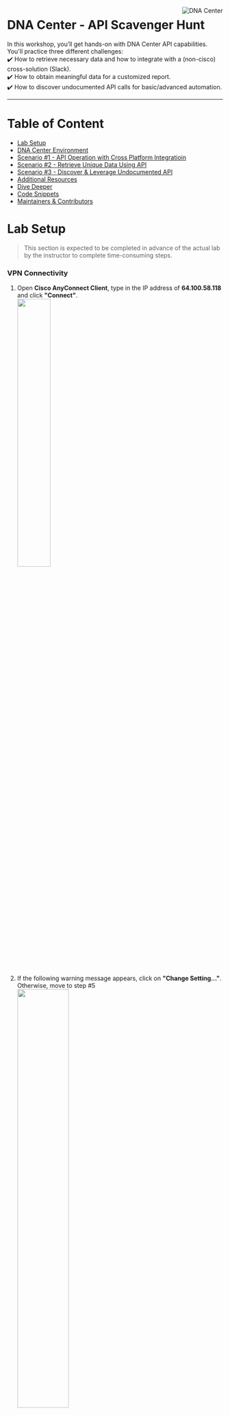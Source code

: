 [<img align="right" src="https://github.com/chaudharyrr/AS-Delivery-CiscoLiveSanDiego2019/blob/master/DEVNET-2178/pics/general/ciscoDNAC1.png" title="DNA Center">](https://www.cisco.com/c/en/us/products/cloud-systems-management/dna-center/index.html)

# DNA Center - API Scavenger Hunt
In this workshop, you’ll get hands-on with DNA Center API capabilities. You'll practice three different challenges: <br />
:heavy_check_mark: How to retrieve necessary data and how to integrate with a (non-cisco) cross-solution (Slack). <br />
:heavy_check_mark: How to obtain meaningful data for a customized report. <br />
:heavy_check_mark: How to discover undocumented API calls for basic/advanced automation. <br />

---
# Table of Content
* [Lab Setup](#lab-setup)
* [DNA Center Environment](#dna-center-environment)
* [Scenario #1 - API Operation with Cross Platform Integratioin](#scenario-1)
* [Scenario #2 - Retrieve Unique Data Using API](#scenario-2)
* [Scenario #3 - Discover & Leverage Undocumented API](#scenario-3)
* [Additional Resources](#additional-resources)
* [Dive Deeper](#dive-deeper)
* [Code Snippets](#code-snippets)
* [Maintainers & Contributors](#maintainers--contributors)

# Lab Setup
> This section is expected to be completed in advance of the actual lab by the instructor to complete time-consuming steps.
### VPN Connectivity
1.	Open **Cisco AnyConnect Client**, type in the IP address of **64.100.58.118** and click **"Connect"**.<br />
    <img src="https://github.com/chaudharyrr/AS-Delivery-CiscoLiveSanDiego2019/blob/master/DEVNET-2178/pics/vpnConnectivity/vpnConnect1.png" width="40%" height="40%">

2.	If the following warning message appears, click on **"Change Setting..."**. Otherwise, move to step #5<br />
    <img src="https://github.com/chaudharyrr/AS-Delivery-CiscoLiveSanDiego2019/blob/master/DEVNET-2178/pics/vpnConnectivity/vpnConnect2.png" width="50%" height="50%">

3.	Uncheck the  **“Block connections to untrusted servers”** option (it's the last one) and close the window. <br />
    <img src="https://github.com/chaudharyrr/AS-Delivery-CiscoLiveSanDiego2019/blob/master/DEVNET-2178/pics/vpnConnectivity/vpnConnect3.png" width="40%" height="40%">

4.	Re-establish the VPN connection by clicking **"Connect** again. <br />
    <img src="https://github.com/chaudharyrr/AS-Delivery-CiscoLiveSanDiego2019/blob/master/DEVNET-2178/pics/vpnConnectivity/vpnConnect1.png" width="40%" height="40%">

5.	A new warning message would appear, click **"Connect Anyway"**. <br />
    <img src="https://github.com/chaudharyrr/AS-Delivery-CiscoLiveSanDiego2019/blob/master/DEVNET-2178/pics/vpnConnectivity/vpnConnect4.png" width="50%" height="50%">

6.	When the login prompt appears, type in the following **Username** and **Password**. Once done, click **OK**. <br />

    ```yaml
    Username: scmcdona
    Password: CLus2019!
    ```

    <img src="https://github.com/chaudharyrr/AS-Delivery-CiscoLiveSanDiego2019/blob/master/DEVNET-2178/pics/vpnConnectivity/vpnConnect5.png" width="40%" height="40%">

### Repo Clone
7. Open a **Terminal** window (Press CMD + Space, type "Terminal" and hit return). <br />

8. Clone the lab code to your workstation (Copy & Paste the commands below). <br />

    ```concole
    cd /tmp
    git clone https://github.com/chaudharyrr/AS-Delivery-CiscoLiveSanDiego2019/
    cd AS-Delivery-CiscoLiveSanDiego2019/DEVNET-2178/scripts
    ```

### Lab Initialization
9. From the terminal window, run **`./setup.sh`** to initialize the lab environment. This will create a Python virtual environment, activate it, and install prerequisites. <br />

:warning:**Note: This step may take 1 - 2 minutes.**

<details>
      <summary>Sample Setup Output"</summary>

  ```concole
  Setting up the workstation environment for the lab.

  Creating Python 3 Virtual Environment
  Collecting requests (from -r requirements.txt (line 1))
    Using cached https://files.pythonhosted.org/packages/ff/17/5cbb026005115301a8fb2f9b0e3e8d32313142fe8b617070e7baad20554f/requests-2.20.1-py2.py3-none-any.whl
  Collecting pyOpenSSL (from -r requirements.txt (line 2))
    Using cached https://files.pythonhosted.org/packages/96/af/9d29e6bd40823061aea2e0574ccb2fcf72bfd6130ce53d32773ec375458c/pyOpenSSL-18.0.0-py2.py3-none-any.whl
  Collecting ndg-httpsclient (from -r requirements.txt (line 3))
    Using cached https://files.pythonhosted.org/packages/fb/67/c2f508c00ed2a6911541494504b7cac16fe0b0473912568df65fd1801132/ndg_httpsclient-0.5.1-py3-none-any.whl
  Collecting pyasn1 (from -r requirements.txt (line 4))
    Using cached https://files.pythonhosted.org/packages/d1/a1/7790cc85db38daa874f6a2e6308131b9953feb1367f2ae2d1123bb93a9f5/pyasn1-0.4.4-py2.py3-none-any.whl
  Collecting tabulate (from -r requirements.txt (line 5))
    Using cached https://files.pythonhosted.org/packages/12/c2/11d6845db5edf1295bc08b2f488cf5937806586afe42936c3f34c097ebdc/tabulate-0.8.2.tar.gz
  Collecting six (from -r requirements.txt (line 6))
    Using cached https://files.pythonhosted.org/packages/67/4b/141a581104b1f6397bfa78ac9d43d8ad29a7ca43ea90a2d863fe3056e86a/six-1.11.0-py2.py3-none-any.whl
  Collecting slackclient (from -r requirements.txt (line 7))
    Using cached https://files.pythonhosted.org/packages/0d/2f/1378e64a843a5a8a83d73caa59ac88c36c67e2b41ac0fab3422080ff13bd/slackclient-1.3.0-py2.py3-none-any.whl
  Collecting simple-crypt (from -r requirements.txt (line 8))
    Using cached https://files.pythonhosted.org/packages/60/66/5bf6feb073f715a61492f8a6d444ad3d884ada71af317ce7a9c80bebee60/simple-crypt-4.1.7.tar.gz
  Collecting idna<2.8,>=2.5 (from requests->-r requirements.txt (line 1))
    Using cached https://files.pythonhosted.org/packages/4b/2a/0276479a4b3caeb8a8c1af2f8e4355746a97fab05a372e4a2c6a6b876165/idna-2.7-py2.py3-none-any.whl
  Collecting urllib3<1.25,>=1.21.1 (from requests->-r requirements.txt (line 1))
    Using cached https://files.pythonhosted.org/packages/62/00/ee1d7de624db8ba7090d1226aebefab96a2c71cd5cfa7629d6ad3f61b79e/urllib3-1.24.1-py2.py3-none-any.whl
  Collecting certifi>=2017.4.17 (from requests->-r requirements.txt (line 1))
    Using cached https://files.pythonhosted.org/packages/56/9d/1d02dd80bc4cd955f98980f28c5ee2200e1209292d5f9e9cc8d030d18655/certifi-2018.10.15-py2.py3-none-any.whl
  Collecting chardet<3.1.0,>=3.0.2 (from requests->-r requirements.txt (line 1))
    Using cached https://files.pythonhosted.org/packages/bc/a9/01ffebfb562e4274b6487b4bb1ddec7ca55ec7510b22e4c51f14098443b8/chardet-3.0.4-py2.py3-none-any.whl
  Collecting cryptography>=2.2.1 (from pyOpenSSL->-r requirements.txt (line 2))
    Using cached https://files.pythonhosted.org/packages/18/d5/7f725ac9ff162c93f67087414961b8256019527093d31e4c1fa9c377170a/cryptography-2.4.2-cp34-abi3-macosx_10_6_intel.whl
  Collecting websocket-client<1.0a0,>=0.35 (from slackclient->-r requirements.txt (line 7))
    Using cached https://files.pythonhosted.org/packages/26/2d/f749a5c82f6192d77ed061a38e02001afcba55fe8477336d26a950ab17ce/websocket_client-0.54.0-py2.py3-none-any.whl
  Collecting pycrypto (from simple-crypt->-r requirements.txt (line 8))
    Using cached https://files.pythonhosted.org/packages/60/db/645aa9af249f059cc3a368b118de33889219e0362141e75d4eaf6f80f163/pycrypto-2.6.1.tar.gz
  Collecting cffi!=1.11.3,>=1.7 (from cryptography>=2.2.1->pyOpenSSL->-r requirements.txt (line 2))
    Using cached https://files.pythonhosted.org/packages/8e/be/40b1bc2c3221acdefeb9dab6773d43cda7543ed0d8c8df8768f05af2d01e/cffi-1.11.5-cp36-cp36m-macosx_10_6_intel.whl
  Collecting asn1crypto>=0.21.0 (from cryptography>=2.2.1->pyOpenSSL->-r requirements.txt (line 2))
    Using cached https://files.pythonhosted.org/packages/ea/cd/35485615f45f30a510576f1a56d1e0a7ad7bd8ab5ed7cdc600ef7cd06222/asn1crypto-0.24.0-py2.py3-none-any.whl
  Collecting pycparser (from cffi!=1.11.3,>=1.7->cryptography>=2.2.1->pyOpenSSL->-r requirements.txt (line 2))
    Using cached https://files.pythonhosted.org/packages/68/9e/49196946aee219aead1290e00d1e7fdeab8567783e83e1b9ab5585e6206a/pycparser-2.19.tar.gz
  Installing collected packages: idna, urllib3, certifi, chardet, requests, six, pycparser, cffi, asn1crypto, cryptography, pyOpenSSL, pyasn1, ndg-httpsclient, tabulate, websocket-client, slackclient, pycrypto, simple-crypt
    Running setup.py install for pycparser ... done
    Running setup.py install for tabulate ... done
    Running setup.py install for pycrypto ... done
    Running setup.py install for simple-crypt ... done
  Successfully installed asn1crypto-0.24.0 certifi-2018.10.15 cffi-1.11.5 chardet-3.0.4 cryptography-2.4.2 idna-2.7 ndg-httpsclient-0.5.1 pyOpenSSL-18.0.0 pyasn1-0.4.4 pycparser-2.19 pycrypto-2.6.1 requests-2.20.1 simple-crypt-4.1.7 six-1.11.0 slackclient-1.3.0 tabulate-0.8.2 urllib3-1.24.1 websocket-client-0.54.0
  You are using pip version 9.0.1, however version 18.1 is available.
  You should consider upgrading via the 'pip install --upgrade pip' command.

  Setup complete.  To begin the lab run:

   source start
 ```
</details>

### Lab Startup
10. Run **`source start`** to prepare the workstation and to activate the pre-created Python virtual environment. <br />

<details>
  <summary>Sample Start Output</summary>

 ```concole
  Preparing the Workstation to Run this lab

  Note: This command script should be run with 'source start'
  to prepare the active terminal session.

  Activating Python Virtual Environment
  Opening Incognito browser windows for lab
 ```
</details>

### DNA Center and Slack Login
11. From the Incognito web browser, sign in to **DNA Center** using your assigned **Username** and **Password** and to **Slack** (ciscolive-workspace) using your assigned **Email Address** and **Password** (please check the  **[table](#login-information)** below for your credentials). For example: <br />
    <img src="https://github.com/chaudharyrr/AS-Delivery-CiscoLiveSanDiego2019/blob/master/DEVNET-2178/pics/general/slackLogin1_2.png" width="40%" height="40%">

12. In Slack portal, make sure that you see the welcome message in the **"# ciscolive-SD-2019"** channel. <br />
    <img src="hhttps://github.com/chaudharyrr/AS-Delivery-CiscoLiveSanDiego2019/blob/master/DEVNET-2178/pics/general/slackLogin3_2.png" width="50%" height="50%">

--------------------------------------------------------------------------------------------------

# DNA Center Environment
<div align="right">
    <b><a href="#table-of-content">↥ back to top</a></b>
</div>

### Login Information

|User   |DNA Center IP|DNA Center Username|DNA Center Password     |Slack Username |Slack Password     |
|:-----:|:-------------:|:------:|:-----------:|:------------------------------:|:-----------:|
|**User1**|`172.31.37.71`|`admin1`|`ciscolive123!`|`admin.1@ciscoliveSanDiego2019.com`|`ciscolive123!`|
|**User2**|`172.31.37.71`|`admin2`|`ciscolive123!`|`admin.2@ciscoliveSanDiego2019.com`|`ciscolive123!`|
|**User3**|`172.31.37.71`|`admin3`|`ciscolive123!`|`admin.3@ciscoliveSanDiego2019.com`|`ciscolive123!`|
|**User4**|`172.31.37.71`|`admin4`|`ciscolive123!`|`admin.4@ciscoliveSanDiego2019.com`|`ciscolive123!`|
|**User5**|`172.31.37.71`|`admin5`|`ciscolive123!`|`admin.5@ciscoliveSanDiego2019.com`|`ciscolive123!`|
|**User6**|`172.31.37.71`|`admin6`|`ciscolive123!`|`admin.6@ciscoliveSanDiego2019.com`|`ciscolive123!`|
|**User7**|`172.31.37.71`|`admin7`|`ciscolive123!`|`admin.7@ciscoliveSanDiego2019.com`|`ciscolive123!`|
|**User8**|`172.31.37.71`|`admin8`|`ciscolive123!`|`admin.8@ciscoliveSanDiego2019.com`|`ciscolive123!`|
|**User9**|`172.31.37.71`|`admin9`|`ciscolive123!`|`admin.9@ciscoliveSanDiego2019.com`|`ciscolive123!`|
|**User10**|`172.31.37.71`|`admin10`|`ciscolive123!`|`admin.10@ciscoliveSanDiego2019.com`|`ciscolive123!`|

--------------------------------------------------------------------------------------------------

# Scenario #1
<div align="right">
    <b><a href="#table-of-content">↥ back to top</a></b>
</div>

![alt text](https://github.com/chaudharyrr/AS-Delivery-CiscoLiveSanDiego2019/blob/master/DEVNET-2178/pics/storyStrip/story1/story1.png)
### Lab Objectives & Flow
![alt text](https://github.com/chaudharyrr/AS-Delivery-CiscoLiveSanDiego2019/blob/master/DEVNET-2178/pics/storyStrip/story1/lab1Flow.png) <br />

13. Let us quickly review the DNA Center "Network Discovery" API calls in **[Cisco documentation](https://developer.cisco.com/site/dna-center-rest-api/)** (please right-click and open in a new tab).

<img src="https://github.com/chaudharyrr/AS-Delivery-CiscoLiveSanDiego2019/blob/master/DEVNET-2178/pics/general/DidYouKnow.png" width="7%" height="7%">**In DNA Center 1.2.10, there are 146 documented API calls. Many of them, have additional sub-options/calls**. <br />

14. right-click (open in a new tab) on the following POST API call to get in-depth information about all the available data types. <br />
<p align="center">
    <a href="https://developer.cisco.com/site/dna-center-rest-api/"><img src="https://github.com/chaudharyrr/AS-Delivery-CiscoLiveSanDiego2019/blob/master/DEVNET-2178/pics/discoveryAPICalls/discoveryAPI1.png" title="DNA Center API Calls" align="center" /></a>
</p>

15. In this lab, we will trigger an IP-range discovery from CLI, leveraging several DNA Center and Slack API calls, using Python scripting. Due to time constraint, the script was already created. <br />
To execute the script, copy and paste the following command in the terminal: **`python autoDiscovery_viaIPRange.py`**  <br />

16. Please enter the following information to start the device discovery: <br />

|Prompt   | Input |
|:-----|:-------------|
|IP Address | **`172.31.37.71`** |
|Username | For example: **`admin1`** |
|Password | **`ciscolive123!`** |
|IP Range | **`7.1.1.1-7.1.1.254`** |
|Your First and Last Name | For example: **`John Doe`** |
|Slack Password | **`ciscolive123!`** |

:warning:**Please check the [table](#login-information) above for your assigned credentials.** <br />
:warning:**In case of typos, please click on "control C" to stop the script execution. After that, copy and paste `python autoDiscovery_viaIPRange.py` to restart this exercise.**

An example of script execution: <br />
    ![alt text](https://github.com/chaudharyrr/AS-Delivery-CiscoLiveSanDiego2019/blob/master/DEVNET-2178/pics/storyStrip/story1/Discovery1_2.png) <br />

17. In DNA Center, click on the **"Find New Devices"** hyperlink (located under the **"Network Devices"** section) to reach the **Discovery** page and check the the following (Another option is to click on the **rubric cub** icon (upper right), and select **Discovery**): <br />
<img src="https://github.com/chaudharyrr/AS-Delivery-CiscoLiveSanDiego2019/blob/master/DEVNET-2178/pics/storyStrip/story1/Discovery0.png" width="30%" height="30%">

* **DNA Center Discovery Window** - On the left-hand side, look for your discovery job (Hint: Search for your first and last name). <br />

    <details>
      <summary>Example of Discovery Operation</summary>
      <img align="left" src="https://github.com/chaudharyrr/AS-Delivery-CiscoLiveSanDiego2019/blob/master/DEVNET-2178/pics/storyStrip/story1/Discovery2.png" title="Discovery Operation">
    </details>

* **Slack Web Client** - What just happened? :smiley: (Hint: Check the **"# ciscolive-sd-2019"** channel).  <br />

    <details>
      <summary>Example of Slack Web Client Notification</summary>
      <img align="left" src="https://github.com/chaudharyrr/AS-Delivery-CiscoLiveSanDiego2019/blob/master/DEVNET-2178/pics/storyStrip/story1/Discovery3.png" title="Slack Web Client Notification"><br /><br />
    </details><br /><br /><br /><br />

## Section Summary and Key Points
<table>
<tr>
<td>
  By running the DNA Center Discovery script, DNA Center auto-started a discovery process based on a user-defined IP Address range. The script also notified the group Slack channel about the discovery operation. All these operations were done using (published) API calls wrapped in a python script. A similar Discovery script, using an input file,  was created as well. Please contact the instructors for additional information.
</td>
</tr>
</table>

--------------------------------------------------------------------------------------------------

# Scenario #2
<div align="right">
    <b><a href="#table-of-content">↥ back to top</a></b>
</div>

![alt text](https://github.com/chaudharyrr/AS-Delivery-CiscoLiveSanDiego2019/blob/master/DEVNET-2178/pics/storyStrip/story2/story2.png) <br />
### Lab Objectives and Flow
![alt text](https://github.com/chaudharyrr/AS-Delivery-CiscoLiveSanDiego2019/blob/master/DEVNET-2178/pics/storyStrip/story2/lab2Flow.png)

18. Let us review the available DNA Center "Interfaces" API calls in **[Cisco documentation](https://developer.cisco.com/site/dna-center-rest-api/)**. (Hint: Search for ***"Get all interfaces"*** ) <br />

19. right-click on the following GET API call to get in-depth information about all the available data types. <br />
<p align="center">
    <a href="https://pubhub.devnetcloud.com/media/dna-center-api-1210/docs/swagger_dnacp_1210_annotated.html#!/Devices/getAllInterfaces"><img src="https://github.com/chaudharyrr/AS-Delivery-CiscoLiveSanDiego2019/blob/master/DEVNET-2178/pics/storyStrip/story2/newReport1.png" title="DNA Center API Calls" align="center" /></a>
</p>

20. Review the available data (i.e., response) of this API call. <br /> Do you see any value that may help with?

    ```yaml
    {
      "response": [
        {
          "adminStatus": "string",
          "className": "string",
          "description": "string",
          "deviceId": "string",
          "duplex": "string",
          "id": "string",
          "ifIndex": "string",
          "instanceTenantId": "string",
          "instanceUuid": "string",
          "interfaceType": "string",
          "ipv4Address": "string",
          "ipv4Mask": "string",
          "isisSupport": "string",
          "lastUpdated": "string",
          "macAddress": "string",
          "mappedPhysicalInterfaceId": "string",
          "mappedPhysicalInterfaceName": "string",
          "mediaType": "string",
          "nativeVlanId": "string",
          "ospfSupport": "string",
          "pid": "string",
          "portMode": "string",
          "portName": "string",
          "portType": "string",
          "serialNo": "string",
          "series": "string",
     =>   "speed": "string",  <=
          "status": "string",
          "vlanId": "string",
          "voiceVlan": "string"
        }
      ],
      "version": "string"
    }
    ```

21. **Great Job, you have found it!** :thumbsup: <br /> In this exercise, we will trigger specific API calls, leveraging two DNA Center API calls and Python scripting. Due to time constraint, the python script was already created. <br /> To execute the script, copy and paste the following command in the terminal: **`python autoReport_IFSpeedConf.py`**  <br />

22. Please enter the following information to generate the report: <br />

|Prompt   | Input |
|:-----|:-------------|
|IP Address | **`172.31.37.71`** |
|Username | For example: **`admin1`** |
|Password | **`ciscolive123!`** |

:warning:**Please check the [table](#login-information) above for your assigned credentials.** <br />
:warning:**In case of typos, please click on "control C" to stop the script execution. After that, copy and paste `python autoReport_IFSpeedConf.py` to restart this exercise.** <br />
:warning:**It is recommended to expand the Terminal window to 160x70 for optimal view.** <br />

An example of script execution: <br />
    ![alt text](https://github.com/chaudharyrr/AS-Delivery-CiscoLiveSanDiego2019/blob/master/DEVNET-2178/pics/storyStrip/story2/newReport2_2.png)

23. For advance reports, please use the **Command Runner** API calls.

<details>
  <summary>Command Runner - API Implantation via Postman (High-Level Overview)</summary>
    <p>

##### The Command Runner API requires four API calls.
##### 1. POST - Retrieve the API key.
##### 2. POST - Send the Command Runner API call and the payload (per deviceUuid).
##### 3. GET - Find the taskID of the previous POST command.
##### 4. GET - Find the file which stores the API call result.
##### Please see (Postman) captures below (note that the API response is not JSON - Content-Type→text/html; charset=utf-8).
</p>
<img align="left" src="https://github.com/chaudharyrr/AS-Delivery-CiscoLiveSanDiego2019/blob/master/DEVNET-2178/pics/general/apiCommandRunner1.png" title="API Command Runner call1 (POST)">

<img align="left" src="https://github.com/chaudharyrr/AS-Delivery-CiscoLiveSanDiego2019/blob/master/DEVNET-2178/pics/general/apiCommandRunner2.png" title="API Command Runner call2 (POST)">

<img align="left" src="https://github.com/chaudharyrr/AS-Delivery-CiscoLiveSanDiego2019/blob/master/DEVNET-2178/pics/general/apiCommandRunner3.png" title="API Command Runner call3 (GET)">

<img align="left" src="https://github.com/chaudharyrr/AS-Delivery-CiscoLiveSanDiego2019/blob/master/DEVNET-2178/pics/general/apiCommandRunner4.png" title="API Command Runner call4 (GET)">

</details>

## Section Summary and Key Points
<table>
<tr>
<td>
  In this section, we saw how to leverage the "Get All Interfaces" API call do build a tailor-made report. The generated data can be uploaded/integrated with cross-solutions such as Spark, Qlik, SmartSheet, and others.
</td>
</tr>
</table>

--------------------------------------------------------------------------------------------------

# Scenario #3
<div align="right">
    <b><a href="#table-of-content">↥ back to top</a></b>
</div>

![alt text](https://github.com/chaudharyrr/AS-Delivery-CiscoLiveSanDiego2019/blob/master/DEVNET-2178/pics/storyStrip/story3/story3.png)
### Lab Objectives and Flow
![alt text](https://github.com/chaudharyrr/AS-Delivery-CiscoLiveSanDiego2019/blob/master/DEVNET-2178/pics/storyStrip/story3/lab3Flow.png) <br />

:warning:**For this exercise, it is recommended to line-up the windows for optimal view.** <br />

24.	In DNA Canter GUI, right-click (anywhere) and choose **“Inspect”**. <br />
    <img src="https://github.com/chaudharyrr/AS-Delivery-CiscoLiveSanDiego2019/blob/master/DEVNET-2178/pics/storyStrip/story3/newAPI3.png" width="15%" height="15%">

25.	A new **Developer Tools** section will appear. <br />
    <img src="https://github.com/chaudharyrr/AS-Delivery-CiscoLiveSanDiego2019/blob/master/DEVNET-2178/pics/storyStrip/story3/newAPI4.png" width="80%" height="80%">

26.	Click on the **“Network”** tab. <br />
    ![alt text](https://wwwin-github.cisco.com/AS-Internal/AS-Delivery-CiscoLiveCancun2018/blob/master/DEVNET-2178/pics/storyStrip/story3/newAPI5.png)  

27.	Click on the **“:”** icon (right-hand side) and then choose **“Undock into separate window”**. <br />
    <img src="https://github.com/chaudharyrr/AS-Delivery-CiscoLiveSanDiego2019/blob/master/DEVNET-2178/pics/storyStrip/story3/newAPI6.png" width="25%" height="25%">  

28.	Now go back to DNA Canter GUI window and click on the **"Setting"** icon and choose **“System Settings”**. <br />
    ![alt text](https://github.com/chaudharyrr/AS-Delivery-CiscoLiveSanDiego2019/blob/master/DEVNET-2178/pics/storyStrip/story3/newAPI11.png)  

29.	In the **"System Setting"** windows, click on the **“Users”** tab. <br />
    ![alt text](https://github.com/chaudharyrr/AS-Delivery-CiscoLiveSanDiego2019/blob/master/DEVNET-2178/pics/storyStrip/story3/newAPI13.png)

30.	A new **“Users – Change Password”** window will appear. <br />
    ![alt text](https://github.com/chaudharyrr/AS-Delivery-CiscoLiveSanDiego2019/blob/master/DEVNET-2178/pics/storyStrip/story3/newAPI14.png)  

31.	Click on **“User Management”**. <br />
    ![alt text](https://github.com/chaudharyrr/AS-Delivery-CiscoLiveSanDiego2019/blob/master/DEVNET-2178/pics/storyStrip/story3/newAPI15.png)  
 
32.	Click on the **Add** button on the right side. <br />
    ![alt text](https://github.com/chaudharyrr/AS-Delivery-CiscoLiveSanDiego2019/blob/master/DEVNET-2178/pics/storyStrip/story3/newAPI16.png)  
33. Create a new user (using the following information) :heavy_exclamation_mark:**DO NOT CLICK ON "Save"**:heavy_exclamation_mark::

```yaml
First Name: Your first name (e.g. John)
Last Name: Your last name (e.g. Doe)
Username: Your first character of your First name & your Last name (e.g. jdoe)
Password: ciscolive123!
Role: NETWORK-ADMIN-ROLE
```

<img src="https://github.com/chaudharyrr/AS-Delivery-CiscoLiveSanDiego2019/blob/master/DEVNET-2178/pics/storyStrip/story3/newAPI17.png" width="45%" height="45%">

34.	In the Developer Tools window, clear all printout by clicking on the following icon (note that all the tracked data got cleared). <br />
    ![alt text](https://github.com/chaudharyrr/AS-Delivery-CiscoLiveSanDiego2019/blob/master/DEVNET-2178/pics/storyStrip/story3/newAPI18.png)

35.	Click on **"Save"** to create the user. <br />

36.	Make sure that the user was successfully created. <br />
    ![alt text](https://github.com/chaudharyrr/AS-Delivery-CiscoLiveSanDiego2019/blob/master/DEVNET-2178/pics/storyStrip/story3/newAPI19.png)

37.	Check the Developer Tools window. A similar trace will appear: <br />
    ![alt text](https://github.com/chaudharyrr/AS-Delivery-CiscoLiveSanDiego2019/blob/master/DEVNET-2178/pics/storyStrip/story3/newAPI20.png)

38.	Click on the first session (<img src="https://github.com/chaudharyrr/AS-Delivery-CiscoLiveSanDiego2019/blob/master/DEVNET-2178/pics/storyStrip/story3/newAPI21.png" width="20%" height="20%">) and review the following API captured information (on the right-hand side): <br />
* **“Request URL”** (Top right-hand side -> Headers -> General) <br />
    ![alt text](https://github.com/chaudharyrr/AS-Delivery-CiscoLiveSanDiego2019/blob/master/DEVNET-2178/pics/storyStrip/story3/newAPI22.png) <br /><br />
* **"Request Payload”** (Loewer right-hand side -> Headers -> Request Payload) <br />
    ![alt text](https://github.com/chaudharyrr/AS-Delivery-CiscoLiveSanDiego2019/blob/master/DEVNET-2178/pics/storyStrip/story3/newAPI23.png)

<img src="https://github.com/chaudharyrr/AS-Delivery-CiscoLiveSanDiego2019/blob/master/DEVNET-2178/pics/storyStrip/story3/newAPI24.png" width="7%" height="7%">**WOW! that is AWESOME! Why?** <br />

:bulb: We just discovered an undocumented POST API call. <br />
:bulb: Along with that, we found the payload information. <br /> <br />
In this exercise, we will leverage this information to create new users. <br />

39. Now, let us build a script which will use the newly discovered API for a bulk users creation (via a CSV file). Due to time constraint, the python script was already created. <br /> To execute the script, copy and paste the following command in the terminal: **`python autoUserCreate_viaFileImport.py`** <br />

40. Please enter the following information to create the new users (Note that the **input file** is based on your **user ID**): <br />

|Prompt   | Input |
|:-----|:-------------|
|IP Address | **`172.31.37.71`** |
|Username | For example: **`admin1`** |
|Password | **`ciscolive123!`** |
|Input file (for user admin1) | **`userList1.csv`**  |
|Input file (for user admin2) | **`userList2.csv`**  |
|Input file (for user admin3) | **`userList3.csv`**  |
|Input file (for user admin4) | **`userList4.csv`**  |
|Input file (for user admin5) | **`userList5.csv`**  |
|Input file (for user admin6) | **`userList6.csv`**  |
|Input file (for user admin7) | **`userList7.csv`**  |
|Input file (for user admin8) | **`userList8.csv`**  |
|Input file (for user admin9) | **`userList9.csv`**  |
|Input file (for user admin10) | **`userList10.csv`**  |

:warning:**In case of typos, please click on "control C" to stop the script execution. After that, copy and paste `python autoUserCreate_viaFileImport.py` to restart this exercise.**

An example for script execution: <br />
    ![alt text](https://github.com/chaudharyrr/AS-Delivery-CiscoLiveSanDiego2019/blob/master/DEVNET-2178/pics/storyStrip/story3/newAPI25_3.png)

41.	Go back to your browser and look at DNA Center again, you should see that the users were created successfully (Note: That's an example)<br />
    ![alt text](https://github.com/chaudharyrr/AS-Delivery-CiscoLiveSanDiego2019/blob/master/DEVNET-2178/pics/storyStrip/story3/newAPI26.png)

## Section Summary and Key Points

<table>
<tr>
<td>
  By running the DNA Center Bulk Users Creation script, DNA Center auto-configured a list of users from a CSV file. That was done using (unpublished) API call wrapped in a python script (A similar script can be created for modifying or deleting a list of users).
</td>
</tr>
</table>

# Additional Resources
<div align="right">
    <b><a href="#table-of-content">↥ back to top</a></b>
</div>

- Use the provided DNA Center application documentation (e.g. https://dna_ip/dna/apidoc).
- In DNA Center, there is an API tester which can be used to test API calls (e.g., https://dna_ip/dna/apitester).
- Check [Cisco DevNet](https://developer.cisco.com/docs/dna-center/) for API examples and code re-use.

# Dive Deeper
<div align="right">
    <b><a href="#table-of-content">↥ back to top</a></b>
</div>

Learning API is a challenge and a journey. <br /> There are several ways how to learn, practice and master API: <br />
- Practice DNA Center [Command Runner](https://www.cisco.com/c/en/us/td/docs/cloud-systems-management/network-automation-and-management/dna-center/1-2-6/user_guide/b_dnac_ug_1_2_6/about_command_runner.html) UI and API calls (the Command Runner enables you to run read-only commands on a network device and to retrieve its real-time configuration). <br />
- Take advantage of the built-in browsers [Inspect Element](https://developers.google.com/web/tools/chrome-devtools/network-performance/) tools. <br />
- Get familiar with [WireShark](https://www.wireshark.org/) (Network protocol analyzer). <br />
- Learn about [Fiddler](https://www.telerik.com/fiddler) (A powerful web debugging tool which logs HTTP(S) traffic between your computer and the Internet). <br />
- Contact Cisco.

# Code Snippets
<div align="right">
    <b><a href="#table-of-content">↥ back to top</a></b>
</div>

<details>
      <summary>Scenario #1 - "Discovery-viaIPRange.py"</summary>


  ```python
        !/usr/bin/env
        import urllib3
        urllib3.disable_warnings(urllib3.exceptions.InsecureRequestWarning)
        import json
        import sys
        import os
        import datetime
        import getpass
        import tabulate
        import requests
        from requests.auth import HTTPBasicAuth
        import warnings
        warnings.filterwarnings("ignore")
        requests.packages.urllib3.disable_warnings()
        #from slackclient import SlackClient
        import slack
        from simplecrypt import encrypt, decrypt
        from base64 import b64encode, b64decode

        os.system('clear')

        print("DNA Center - Discovery Using IP's Range (CiscoLive SanDiego 2019)")
        print("---------------------------------------------------------------")
        print
        dnac_ip         = input('IP Address: 172.31.37.71')
        username        = input('Username: ')
        password        = getpass.getpass('Password: ')
        range           = input ('IP Range: ')
        slackUser       = input('Your First and Last Name: ')
        SlackPassword   = getpass.getpass('Slack Password: ')
        #Overwriting the input value with the DNAC Server IP for our testing env
        dnac_ip         = "172.31.37.71"


        def getToken():
            post_url = "https://" + dnac_ip + "/api/system/v1/auth/token"
            headers = {'content-type': 'application/json'}
            response = requests.post(post_url, auth=HTTPBasicAuth(username=username,password=password), headers=headers,verify=False)
            if response.status_code != 200:
                print ("Verify Login \t\t\t\t \033[1;31;40m FAIL \033[0;0m")
                sys.exit()
            print
            print ("Verify Login \t\t\t\t \033[1;32;40m PASS \033[0;0m")
            print ("Retrieve Token ID \t\t\t \033[1;32;40m PASS \033[0;0m")
            r_json=response.json()
            token = r_json["Token"]
            return token

        def getCliInstanceUUID(token):
            url = "https://" + dnac_ip + "/api/v1/global-credential?credentialSubType=CLI"
            header = {"content-type": "application/json", "X-Auth-Token":token}
            response = requests.get(url, headers=header, verify=False)
            if response.status_code != 200:
                print ("Retrieve CLI Instanceuuid \t\t \033[1;31;40m FAIL \033[0;0m")
                sys.exit()
            print ("Retrieve CLI Instanceuuid \t\t \033[1;32;40m PASS \033[0;0m")
            r_json=response.json()
            cliUUID = r_json["response"][0]["instanceUuid"]
            return cliUUID

        def getSNMPv2InstanceUUID(token):
            url = "https://" + dnac_ip + "/api/v1/global-credential?credentialSubType=SNMPV2_READ_COMMUNITY"
            header = {"content-type": "application/json", "X-Auth-Token":token}
            response = requests.get(url, headers=header, verify=False)
            if response.status_code != 200:
                print ("Retrieve SNMPv2 Instanceuuid \t\t \033[1;31;40m FAIL \033[0;0m")
                sys.exit()
            print ("Retrieve SNMPv2 Instanceuuid \t\t \033[1;32;40m PASS \033[0;0m")
            r_json=response.json()
            snmpv2UUID = r_json["response"][0]["instanceUuid"]
            return snmpv2UUID

        def postDiscovery(token, cliUUID, snmpv2UUID):
            url = "https://" + dnac_ip + "/api/v1/discovery"
            payload = {"discoveryType":"Range",
                      "ipAddressList":"" + range + "",
                      "ipFilterList":[],
                      "protocolOrder":"ssh",
                      "cdpLevel":"16",
                      "timeout":"5",
                      "retry":"3",
                      "globalCredentialIdList":["" + cliUUID + "","" + snmpv2UUID + ""],
                      "name":"" + slackUser + ""}
            header = {"content-type": "application/json", "X-Auth-Token":token}
            response = requests.post(url,data=json.dumps(payload), headers=header, verify=False)
            if response.status_code != 202:
                print ("Run Discovery \t\t\t\t \033[1;31;40m FAIL \033[0;0m")
                sys.exit()
            r_json=response.json()
            taskID = r_json["response"]["taskId"]
            print ("Run Discovery \t\t\t\t \033[1;32;40m PASS \033[0;0m")

        def slackNotification():
            encoded_cipher = "c2MAAubr2Zix/EyX9+DFi0zCKMHeoSzeQESvOqEnlxoHynQAzOuuh7/YATb2aCNXq0JmiyENW4v87zFbK9HWkQpaD+CX4kNEsnZdcBWhUdYZ6kpbllGcOKiEnrUhz3lf6GwHp8VB4ZkgD5KoUQy6mz25wGBiyHgWK8Pxa6RoeosyyNryKQMQ4a0pFCdW69ki"
            cipher = b64decode(encoded_cipher)
            plaintext = decrypt(SlackPassword, cipher)
            str_data = plaintext.decode('utf-8')
            slack_token = str_data
            sc = SlackClient(slack_token)
            sc.api_call(
              "chat.postMessage",
              channel="CDMS29EKX",
              username=slackUser,
              icon_emoji=':thumbsup:',
              attachments= [
                    {
                        "fallback": "Required plain-text summary of the attachment.",
                        "color": "#36a64f",
                        "pretext": "[Auto-Generated Message]",
                        "author_name": "DNA Center",
                    	"author_icon": "https://pbs.twimg.com/profile_images/925717136281976832/UUA8Cz6q_400x400.jpg",
                        "title": "Devices Discovery (Using IPs Range) Started Successfuly",
                        "title_link": "https://api.slack.com/",
                        "fields": [
                            {
                                "title": "Priority - High",
                            }
                        ],
                        "image_url": "http://my-website.com/path/to/image.jpg",
                        "thumb_url": "http://example.com/path/to/thumb.png",
                        "footer": "Slack API",
                        "footer_icon": "https://platform.slack-edge.com/img/default_application_icon.png",
                    }
                ]
            )

        thetoken = getToken()
        theCliUUID = getCliInstanceUUID(thetoken)
        theSNMPv2UUID = getSNMPv2InstanceUUID(thetoken)
        postDiscovery(thetoken, theCliUUID, theSNMPv2UUID)
        theslackNotification = slackNotification()
  ```
</details> <br />

<details>
  <summary>Scenario #2 - "autoReport_IFSpeedConf.py"</summary>

  ```python
      #!/usr/bin/env
      import urllib3
      urllib3.disable_warnings(urllib3.exceptions.InsecureRequestWarning)
      import json
      import sys
      import os
      import datetime
      import getpass
      import tabulate
      import requests
      from requests.auth import HTTPBasicAuth
      import warnings
      warnings.filterwarnings("ignore")
      requests.packages.urllib3.disable_warnings() # Disable warnings
      from slackclient import SlackClient

      os.system('clear')

      print("DNA Center - Interface Speed Configuration (CiscoLive Cancun 2018)")
      print("------------------------------------------------------------------")
      print
      dnac_ip     = raw_input('IP Address: ')
      username 	= raw_input('Username: ')
      password 	= getpass.getpass('Password: ')

      def getToken():
          post_url = "https://" + dnac_ip + "/api/system/v1/auth/token"
          headers = {'content-type': 'application/json'}
          response = requests.post(post_url, auth=HTTPBasicAuth(username=username,password=password), headers=headers,verify=False)
          if response.status_code != 200:
      		print ("Verify Login \t\t\t\t \033[1;31;40m FAIL \033[0;0m")
      		sys.exit()
          print
          print ("Verify Login \t\t\t\t \033[1;32;40m PASS \033[0;0m")
          print ("Retrieve Token ID \t\t\t \033[1;32;40m PASS \033[0;0m")
          r_json=response.json()
          token = r_json["Token"]
          return token

      def getInterfaceStatus(token):
      	url = "https://" + dnac_ip + "/dna/intent/api/v1/interface"
      	header = {"content-type": "application/json", "X-Auth-Token":token}
      	response = requests.get(url, headers=header, verify=False)
      	if response.status_code != 200:
      		print ("Retrieve Interfaces Status \t\t \033[1;31;40m FAIL \033[0;0m")
      		sys.exit()
      	print ("Retrieve Interfaces Status \t\t \033[1;32;40m PASS \033[0;0m")
      	r_json=response.json()
              devices = r_json["response"]
              device_list = []
              i=0
              for item in devices:
                  i+=1
                  device_list.append([i,item["portName"],item["portMode"],item["interfaceType"],item["status"],item["adminStatus"],item["speed"],item["vlanId"],item["ipv4Address"]])
      # We use tabulate module here to print a nice table format. You should use "pip" tool to install in your local machine
              table = (tabulate.tabulate(device_list, headers=['Port Name','Port Mode','Interface Type','Oper Status', 'Admin Satus', 'Speed (Kbit/sec)', 'VLAN ID', 'IP Address'],tablefmt="fancy_grid", numalign="center"))
              return table

      def tableFormat(table):
          print ("Formelizing Data \t\t\t \033[1;32;40m DONE \033[0;0m")
          print
          print(table)

      theTicket = getToken()
      thegetInterfaceStatus = getInterfaceStatus(theTicket)
      thetableFormat = tableFormat(thegetInterfaceStatus)
  ```
</details> <br />

<details>
  <summary>Scenario #3 - "autoUserCreate_viaFileImport.py"</summary>

  ```python
      #!/usr/bin/env
      import urllib3
      urllib3.disable_warnings(urllib3.exceptions.InsecureRequestWarning)
      import json
      import sys
      import os
      import datetime
      import getpass
      import tabulate
      import requests
      from requests.auth import HTTPBasicAuth
      import warnings
      warnings.filterwarnings("ignore")
      requests.packages.urllib3.disable_warnings()
      import csv

      os.system('clear')

      print("DNA Center - Bulk Users Creation (CiscoLive Cancun 2018)")
      print("--------------------------------------------------------")
      print
      dnac_ip     = input('IP Address: 172.31.37.71')
      username        = input('Username: ')
      password        = getpass.getpass('Password: ')
      user_file       = input("Input File Name: ")
      cnt = 0
      #We are just overwriting the DNAC server IP to the test server env
      dnac_ip = "172.31.37.71"
      user_input = "/tmp/AS-Delivery-CiscoLiveSanDiego2019/DEVNET-2178/scripts/inputFiles/" + user_file

      assert os.path.exists(user_input), "Unable to find the file at, "+str(user_input)

      print("--------------------")
      print ("Verify Input File Location \t\t \033[1;32;40m PASS \033[0;0m")

      def readFile(token):
         token=token
         try:
              with open(user_input) as csvFile:
                  reader = csv.DictReader(csvFile)
                  for row in reader:
                      try:
                           createUser(token, row)
                      except:
                          print("Exception on %s!" % row)
         except:
              print("Unexpected error while reading config file:", sys.exc_info()[0])

      def getToken():
          post_url = "https://" + dnac_ip + "/api/system/v1/auth/token"
          headers = {'content-type': 'application/json'}
          response = requests.post(post_url, auth=HTTPBasicAuth(username=username,password=password), headers=headers,verify=False)
          if response.status_code != 200:
            print ("Verify Login \t\t\t\t \033[1;31;40m FAIL \033[0;0m")
            sys.exit()
          print ("Verify Login \t\t\t\t \033[1;32;40m PASS \033[0;0m")
          print ("Retrieve Token ID \t\t\t \033[1;32;40m PASS \033[0;0m")
          print("--------------------")
          r_json=response.json()
          token = r_json["Token"]
          return token

      def createUser(token, row):
         global cnt
         try:
            url = "https://" + dnac_ip + "/api/system/v1/identitymgmt/user"
            payload = {"firstName": row['firstName'],
                     "lastName": row['lastName'],
                     "username": row['userName'],
                     "passphrase": row['password'],
                     "roleList":[
                     row['role']
                     ]
                  }
            header = {"content-type": "application/json", "X-Auth-Token":token}
            response = requests.post(url, data=json.dumps(payload), headers=header, verify=False)
      #      print(response.content)
            if response.status_code != 200:
               print ("User Creation \t\t\t\t \033[1;31;40m FAIL \033[0;0m")
               sys.exit()
            r_json=response.json()
            taskID=r_json["response"]["userId"]
            cnt=cnt+1
            print ("User Creation " + str(cnt) + "\t\t\t\t \033[1;32;40m PASS \033[0;0m \tUsername:UserID", row['userName'] + ":" + taskID)
         except:
            print("Some error occurred in user creation", sys.exc_info()[0])

      token = getToken()
      readFile(token)
  ```
</details>

# Maintainers & Contributors
<div align="right">
    <b><a href="#table-of-content">↥ back to top</a></b>
</div>

:email: [Rajesh Chaudhary](mailto:rachaud2@cisco.com) <br />
:email: [Yossi Meloch](mailto:ymeloch@cisco.com) <br />
:email: [Stanley Chan](mailto:stanchan@cisco.com) <br />
:email: [Scott McDonald](mailto:cmcdona@cisco.com) <br />
<p align="center">
    <a href="https://www.cisco.com/c/en/us/products/cloud-systems-management/dna-center/index.html"><img src="https://media.giphy.com/media/QOwEXFdrKY364AwYND/giphy.gif" title="DNA Center" align="center" /></a>
</p>
